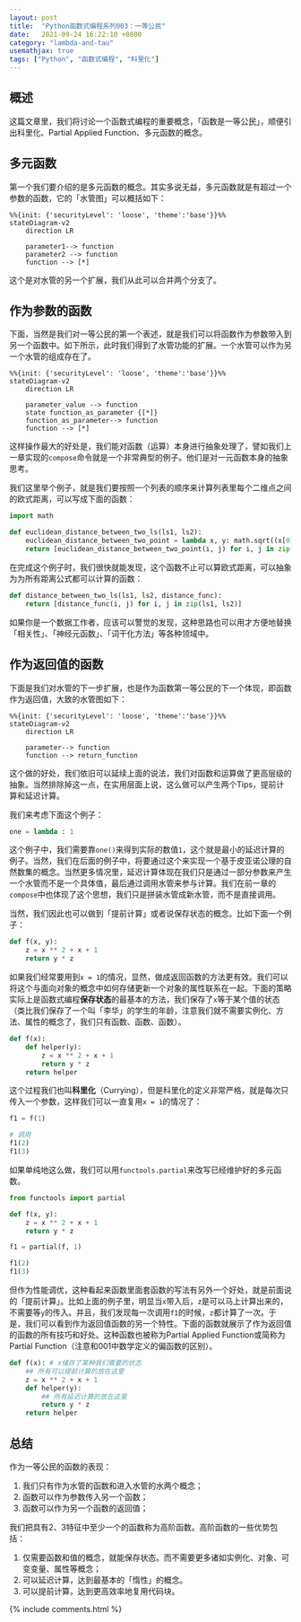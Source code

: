 ```yaml
---
layout: post
title:  "Python函数式编程系列003：一等公民"
date:   2021-09-24 16:22:10 +0800
category: "lambda-and-tau"
usemathjax: true
tags: ["Python", "函数式编程", "科里化"]
---
```


## 概述

这篇文章里，我们将讨论一个函数式编程的重要概念，「函数是一等公民」，顺便引出科里化、Partial Applied Function、多元函数的概念。

## 多元函数

第一个我们要介绍的是多元函数的概念。其实多说无益，多元函数就是有超过一个参数的函数，它的「水管图」可以概括如下：

```mermaid
%%{init: {'securityLevel': 'loose', 'theme':'base'}}%%
stateDiagram-v2
    direction LR

    parameter1--> function
    parameter2 --> function
    function --> [*]
```

这个是对水管的另一个扩展，我们从此可以合并两个分支了。

## 作为参数的函数

下面，当然是我们对一等公民的第一个表述，就是我们可以将函数作为参数带入到另一个函数中。如下所示，此时我们得到了水管功能的扩展。一个水管可以作为另一个水管的组成存在了。

```mermaid
%%{init: {'securityLevel': 'loose', 'theme':'base'}}%%
stateDiagram-v2
    direction LR

    parameter_value --> function
    state function_as_parameter {[*]}
    function_as_parameter--> function
    function --> [*]
```

这样操作最大的好处是，我们能对函数（运算）本身进行抽象处理了，譬如我们上一章实现的`compose`命令就是一个非常典型的例子。他们是对一元函数本身的抽象思考。

我们这里举个例子，就是我们要按照一个列表的顺序来计算列表里每个二维点之间的欧式距离，可以写成下面的函数：

```python
import math

def euclidean_distance_between_two_ls(ls1, ls2):
    euclidean_distance_between_two_point = lambda x, y: math.sqrt((x[0] - y[0]) ** 2 + (x[1] - y[1]) ** 2)
    return [euclidean_distance_between_two_point(i, j) for i, j in zip(ls1, ls2)]
```

在完成这个例子时，我们很快就能发现，这个函数不止可以算欧式距离，可以抽象为为所有距离公式都可以计算的函数：

```python
def distance_between_two_ls(ls1, ls2, distance_func):
    return [distance_func(i, j) for i, j in zip(ls1, ls2)]
```

如果你是一个数据工作者，应该可以警觉的发现，这种思路也可以用才方便地替换「相关性」、「神经元函数」、「词干化方法」等各种领域中。

## 作为返回值的函数

下面是我们对水管的下一步扩展，也是作为函数第一等公民的下一个体现，即函数作为返回值，大致的水管图如下：

```mermaid
%%{init: {'securityLevel': 'loose', 'theme':'base'}}%%
stateDiagram-v2
    direction LR

    parameter--> function
    function --> return_function
```

这个做的好处，我们依旧可以延续上面的说法，我们对函数和运算做了更高层级的抽象。当然排除掉这一点，在实用层面上说，这么做可以产生两个Tips，提前计算和延迟计算。

我们来考虑下面这个例子：

```python
one = lambda : 1
```

这个例子中，我们需要靠`one()`来得到实际的数值`1`，这个就是最小的延迟计算的例子。当然，我们在后面的例子中，将要通过这个来实现一个基于皮亚诺公理的自然数集的概念。当然更多情况里，延迟计算体现在我们只是通过一部分参数来产生一个水管而不是一个具体值，最后通过调用水管来参与计算。我们在前一章的`compose`中也体现了这个思想，我们只是拼装水管成新水管，而不是直接调用。

当然，我们因此也可以做到「提前计算」或者说保存状态的概念。比如下面一个例子：

```python
def f(x, y):
    z = x ** 2 + x + 1
    return y * z
```

如果我们经常要用到`x = 1`的情况，显然，做成返回函数的方法更有效。我们可以将这个与面向对象的概念中如何存储更新一个对象的属性联系在一起。下面的策略实际上是函数式编程**保存状态**的最基本的方法，我们保存了`x`等于某个值的状态（类比我们保存了一个叫「李华」的学生的年龄，注意我们就不需要实例化、方法、属性的概念了，我们只有函数、函数、函数）。

```python
def f(x):
    def helper(y):
        z = x ** 2 + x + 1
        return y * z
    return helper
```

这个过程我们也叫**科里化**（Currying），但是科里化的定义非常严格，就是每次只传入一个参数，这样我们可以一直复用`x = 1`的情况了：

```python
f1 = f(1)

# 调用
f1(2)
f1(3)
```

如果单纯地这么做，我们可以用`functools.partial`来改写已经维护好的多元函数。

```python
from functools import partial

def f(x, y):
    z = x ** 2 + x + 1
    return y * z

f1 = partial(f, 1)

f1(2)
f1(3)
```

但作为性能调优，这种看起来函数里面套函数的写法有另外一个好处，就是前面说的「提前计算」。比如上面的例子里，明显当`x`带入后，`z`是可以马上计算出来的，不需要等`y`的传入。并且，我们发现每一次调用`f1`的时候，`z`都计算了一次。于是，我们可以看到作为返回值函数的另一个特性。下面的函数就展示了作为返回值的函数的所有技巧和好处。这种函数也被称为Partial Applied Function或简称为Partial Function（注意和001中数学定义的偏函数的区别）。

```python
def f(x): # x储存了某种我们需要的状态
    ## 所有可以提前计算的放在这里
    z = x ** 2 + x + 1
    def helper(y):
        ## 所有延迟计算的放在这里
        return y * z
    return helper
```

## 总结

作为一等公民的函数的表现：

1. 我们只有作为水管的函数和进入水管的水两个概念；
2. 函数可以作为参数传入另一个函数；
3. 函数可以作为另一个函数的返回值；

我们把具有2、3特征中至少一个的函数称为高阶函数。高阶函数的一些优势包括：

1. 仅需要函数和值的概念，就能保存状态。而不需要更多诸如实例化、对象、可变变量、属性等概念；
2. 可以延迟计算，达到最基本的「惰性」的概念。
3. 可以提前计算，达到更高效率地复用代码块。

{% include comments.html %}
